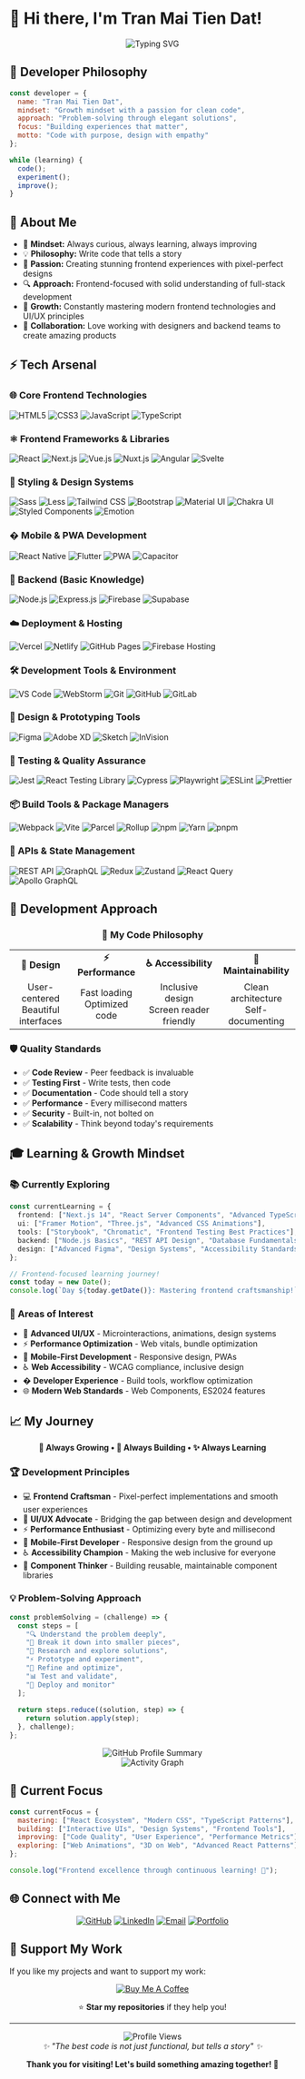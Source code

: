 # 👋 Hi there, I'm Tran Mai Tien Dat!

<div align="center">
  <img src="https://readme-typing-svg.herokuapp.com?font=Fira+Code&weight=600&size=28&duration=4000&pause=1000&color=2196F3&center=true&vCenter=true&width=600&lines=Full+Stack+Developer;Code+Craftsman;Tech+Explorer;Digital+Creator" alt="Typing SVG" />
</div>

## 🎯 Developer Philosophy

```javascript
const developer = {
  name: "Tran Mai Tien Dat",
  mindset: "Growth mindset with a passion for clean code",
  approach: "Problem-solving through elegant solutions",
  focus: "Building experiences that matter",
  motto: "Code with purpose, design with empathy"
};

while (learning) {
  code();
  experiment();
  improve();
}
```

## 🚀 About Me

- 🧠 **Mindset:** Always curious, always learning, always improving
- 💡 **Philosophy:** Write code that tells a story
- 🎨 **Passion:** Creating stunning frontend experiences with pixel-perfect designs
- 🔍 **Approach:** Frontend-focused with solid understanding of full-stack development
- 🌱 **Growth:** Constantly mastering modern frontend technologies and UI/UX principles
- 🤝 **Collaboration:** Love working with designers and backend teams to create amazing products

## ⚡ Tech Arsenal

### 🌐 Core Frontend Technologies
![HTML5](https://img.shields.io/badge/-HTML5-E34F26?style=flat-square&logo=html5&logoColor=white)
![CSS3](https://img.shields.io/badge/-CSS3-1572B6?style=flat-square&logo=css3&logoColor=white)
![JavaScript](https://img.shields.io/badge/-JavaScript-F7DF1E?style=flat-square&logo=javascript&logoColor=black)
![TypeScript](https://img.shields.io/badge/-TypeScript-3178C6?style=flat-square&logo=typescript&logoColor=white)

### ⚛️ Frontend Frameworks & Libraries
![React](https://img.shields.io/badge/-React-61DAFB?style=flat-square&logo=react&logoColor=black)
![Next.js](https://img.shields.io/badge/-Next.js-000000?style=flat-square&logo=next.js&logoColor=white)
![Vue.js](https://img.shields.io/badge/-Vue.js-4FC08D?style=flat-square&logo=vue.js&logoColor=white)
![Nuxt.js](https://img.shields.io/badge/-Nuxt.js-00C58E?style=flat-square&logo=nuxt.js&logoColor=white)
![Angular](https://img.shields.io/badge/-Angular-DD0031?style=flat-square&logo=angular&logoColor=white)
![Svelte](https://img.shields.io/badge/-Svelte-FF3E00?style=flat-square&logo=svelte&logoColor=white)

### 🎨 Styling & Design Systems
![Sass](https://img.shields.io/badge/-Sass-CC6699?style=flat-square&logo=sass&logoColor=white)
![Less](https://img.shields.io/badge/-Less-1D365D?style=flat-square&logo=less&logoColor=white)
![Tailwind CSS](https://img.shields.io/badge/-Tailwind%20CSS-38B2AC?style=flat-square&logo=tailwind-css&logoColor=white)
![Bootstrap](https://img.shields.io/badge/-Bootstrap-7952B3?style=flat-square&logo=bootstrap&logoColor=white)
![Material UI](https://img.shields.io/badge/-Material%20UI-0081CB?style=flat-square&logo=material-ui&logoColor=white)
![Chakra UI](https://img.shields.io/badge/-Chakra%20UI-319795?style=flat-square&logo=chakra-ui&logoColor=white)
![Styled Components](https://img.shields.io/badge/-Styled%20Components-DB7093?style=flat-square&logo=styled-components&logoColor=white)
![Emotion](https://img.shields.io/badge/-Emotion-D36AC2?style=flat-square&logo=emotion&logoColor=white)

### � Mobile & PWA Development
![React Native](https://img.shields.io/badge/-React%20Native-61DAFB?style=flat-square&logo=react&logoColor=black)
![Flutter](https://img.shields.io/badge/-Flutter-02569B?style=flat-square&logo=flutter&logoColor=white)
![PWA](https://img.shields.io/badge/-PWA-5A0FC8?style=flat-square&logo=pwa&logoColor=white)
![Capacitor](https://img.shields.io/badge/-Capacitor-119EFF?style=flat-square&logo=capacitor&logoColor=white)

### 🔧 Backend (Basic Knowledge)
![Node.js](https://img.shields.io/badge/-Node.js-339933?style=flat-square&logo=node.js&logoColor=white)
![Express.js](https://img.shields.io/badge/-Express.js-000000?style=flat-square&logo=express&logoColor=white)
![Firebase](https://img.shields.io/badge/-Firebase-FFCA28?style=flat-square&logo=firebase&logoColor=black)
![Supabase](https://img.shields.io/badge/-Supabase-3FCF8E?style=flat-square&logo=supabase&logoColor=white)

### ☁️ Deployment & Hosting
![Vercel](https://img.shields.io/badge/-Vercel-000000?style=flat-square&logo=vercel&logoColor=white)
![Netlify](https://img.shields.io/badge/-Netlify-00C7B7?style=flat-square&logo=netlify&logoColor=white)
![GitHub Pages](https://img.shields.io/badge/-GitHub%20Pages-222222?style=flat-square&logo=github-pages&logoColor=white)
![Firebase Hosting](https://img.shields.io/badge/-Firebase%20Hosting-FFCA28?style=flat-square&logo=firebase&logoColor=black)

### 🛠️ Development Tools & Environment
![VS Code](https://img.shields.io/badge/-VS%20Code-007ACC?style=flat-square&logo=visual-studio-code&logoColor=white)
![WebStorm](https://img.shields.io/badge/-WebStorm-000000?style=flat-square&logo=webstorm&logoColor=white)
![Git](https://img.shields.io/badge/-Git-F05032?style=flat-square&logo=git&logoColor=white)
![GitHub](https://img.shields.io/badge/-GitHub-181717?style=flat-square&logo=github&logoColor=white)
![GitLab](https://img.shields.io/badge/-GitLab-FC6D26?style=flat-square&logo=gitlab&logoColor=white)

### 🎨 Design & Prototyping Tools
![Figma](https://img.shields.io/badge/-Figma-F24E1E?style=flat-square&logo=figma&logoColor=white)
![Adobe XD](https://img.shields.io/badge/-Adobe%20XD-FF61F6?style=flat-square&logo=adobe-xd&logoColor=white)
![Sketch](https://img.shields.io/badge/-Sketch-F7B500?style=flat-square&logo=sketch&logoColor=black)
![InVision](https://img.shields.io/badge/-InVision-FF3366?style=flat-square&logo=invision&logoColor=white)

### 🔬 Testing & Quality Assurance
![Jest](https://img.shields.io/badge/-Jest-C21325?style=flat-square&logo=jest&logoColor=white)
![React Testing Library](https://img.shields.io/badge/-React%20Testing%20Library-E33332?style=flat-square&logo=testing-library&logoColor=white)
![Cypress](https://img.shields.io/badge/-Cypress-17202C?style=flat-square&logo=cypress&logoColor=white)
![Playwright](https://img.shields.io/badge/-Playwright-2EAD33?style=flat-square&logo=playwright&logoColor=white)
![ESLint](https://img.shields.io/badge/-ESLint-4B32C3?style=flat-square&logo=eslint&logoColor=white)
![Prettier](https://img.shields.io/badge/-Prettier-F7B93E?style=flat-square&logo=prettier&logoColor=black)

### 📦 Build Tools & Package Managers
![Webpack](https://img.shields.io/badge/-Webpack-8DD6F9?style=flat-square&logo=webpack&logoColor=black)
![Vite](https://img.shields.io/badge/-Vite-646CFF?style=flat-square&logo=vite&logoColor=white)
![Parcel](https://img.shields.io/badge/-Parcel-DA632A?style=flat-square&logo=parcel&logoColor=white)
![Rollup](https://img.shields.io/badge/-Rollup-EC4A3F?style=flat-square&logo=rollup.js&logoColor=white)
![npm](https://img.shields.io/badge/-npm-CB3837?style=flat-square&logo=npm&logoColor=white)
![Yarn](https://img.shields.io/badge/-Yarn-2C8EBB?style=flat-square&logo=yarn&logoColor=white)
![pnpm](https://img.shields.io/badge/-pnpm-F69220?style=flat-square&logo=pnpm&logoColor=white)

### 🔄 APIs & State Management
![REST API](https://img.shields.io/badge/-REST%20API-009688?style=flat-square&logo=fastapi&logoColor=white)
![GraphQL](https://img.shields.io/badge/-GraphQL-E10098?style=flat-square&logo=graphql&logoColor=white)
![Redux](https://img.shields.io/badge/-Redux-764ABC?style=flat-square&logo=redux&logoColor=white)
![Zustand](https://img.shields.io/badge/-Zustand-FF6B6B?style=flat-square&logo=react&logoColor=white)
![React Query](https://img.shields.io/badge/-React%20Query-FF4154?style=flat-square&logo=react-query&logoColor=white)
![Apollo GraphQL](https://img.shields.io/badge/-Apollo%20GraphQL-311C87?style=flat-square&logo=apollo-graphql&logoColor=white)

## 🎨 Development Approach

<div align="center">

### 🎯 My Code Philosophy

</div>

<table align="center">
<tr>
<td align="center"><strong>🎨 Design</strong></td>
<td align="center"><strong>⚡ Performance</strong></td>
<td align="center"><strong>♿ Accessibility</strong></td>
<td align="center"><strong>🔧 Maintainability</strong></td>
</tr>
<tr>
<td align="center">User-centered<br/>Beautiful interfaces</td>
<td align="center">Fast loading<br/>Optimized code</td>
<td align="center">Inclusive design<br/>Screen reader friendly</td>
<td align="center">Clean architecture<br/>Self-documenting</td>
</tr>
</table>

### 🛡️ Quality Standards
- ✅ **Code Review** - Peer feedback is invaluable
- ✅ **Testing First** - Write tests, then code
- ✅ **Documentation** - Code should tell a story
- ✅ **Performance** - Every millisecond matters
- ✅ **Security** - Built-in, not bolted on
- ✅ **Scalability** - Think beyond today's requirements

## 🎓 Learning & Growth Mindset

### 📚 Currently Exploring
```typescript
const currentLearning = {
  frontend: ["Next.js 14", "React Server Components", "Advanced TypeScript"],
  ui: ["Framer Motion", "Three.js", "Advanced CSS Animations"],  
  tools: ["Storybook", "Chromatic", "Frontend Testing Best Practices"],
  backend: ["Node.js Basics", "REST API Design", "Database Fundamentals"],
  design: ["Advanced Figma", "Design Systems", "Accessibility Standards"]
};

// Frontend-focused learning journey!
const today = new Date();
console.log(`Day ${today.getDate()}: Mastering frontend craftsmanship!`);
```

### 🎯 Areas of Interest
- 🎨 **Advanced UI/UX** - Microinteractions, animations, design systems
- ⚡ **Performance Optimization** - Web vitals, bundle optimization
- 📱 **Mobile-First Development** - Responsive design, PWAs
- ♿ **Web Accessibility** - WCAG compliance, inclusive design
- � **Developer Experience** - Build tools, workflow optimization
- 🌐 **Modern Web Standards** - Web Components, ES2024 features

## 📈 My Journey

<div align="center">
  
**🌱 Always Growing • 🚀 Always Building • ✨ Always Learning**

</div>

### 🏆 Development Principles
- 💻 **Frontend Craftsman** - Pixel-perfect implementations and smooth user experiences
- 🎨 **UI/UX Advocate** - Bridging the gap between design and development
- ⚡ **Performance Enthusiast** - Optimizing every byte and millisecond
- 📱 **Mobile-First Developer** - Responsive design from the ground up
- ♿ **Accessibility Champion** - Making the web inclusive for everyone
- 🧩 **Component Thinker** - Building reusable, maintainable component libraries

### 💡 Problem-Solving Approach

```javascript
const problemSolving = (challenge) => {
  const steps = [
    "🔍 Understand the problem deeply",
    "📝 Break it down into smaller pieces",
    "🧠 Research and explore solutions",
    "⚡ Prototype and experiment",
    "🔧 Refine and optimize",
    "📊 Test and validate",
    "🚀 Deploy and monitor"
  ];
  
  return steps.reduce((solution, step) => {
    return solution.apply(step);
  }, challenge);
};
```

<div align="center">
  <img src="https://github-profile-summary-cards.vercel.app/api/cards/profile-details?username=TranMaiTienDat&theme=tokyonight" alt="GitHub Profile Summary" />
</div>

<div align="center">
  <img src="https://github-readme-activity-graph.vercel.app/graph?username=TranMaiTienDat&theme=tokyo-night&hide_border=true" alt="Activity Graph" />
</div>

## 🎯 Current Focus

```javascript
const currentFocus = {
  mastering: ["React Ecosystem", "Modern CSS", "TypeScript Patterns"],
  building: ["Interactive UIs", "Design Systems", "Frontend Tools"],
  improving: ["Code Quality", "User Experience", "Performance Metrics"],
  exploring: ["Web Animations", "3D on Web", "Advanced React Patterns"]
};

console.log("Frontend excellence through continuous learning! 🚀");
```

## 🌐 Connect with Me

<div align="center">
  
[![GitHub](https://img.shields.io/badge/-GitHub-181717?style=for-the-badge&logo=github&logoColor=white)](https://github.com/TranMaiTienDat)
[![LinkedIn](https://img.shields.io/badge/-LinkedIn-0A66C2?style=for-the-badge&logo=linkedin&logoColor=white)](https://linkedin.com/in/tranmaitiendat)
[![Email](https://img.shields.io/badge/-Email-EA4335?style=for-the-badge&logo=gmail&logoColor=white)](mailto:tranmaitiendat@gmail.com)
[![Portfolio](https://img.shields.io/badge/-Portfolio-FF6B6B?style=for-the-badge&logo=safari&logoColor=white)](https://tranmaitiendat.github.io)

</div>

## 💝 Support My Work

If you like my projects and want to support my work:

<div align="center">
  
[![Buy Me A Coffee](https://img.shields.io/badge/-Buy%20Me%20A%20Coffee-FFDD00?style=for-the-badge&logo=buy-me-a-coffee&logoColor=black)](https://buymeacoffee.com/tranmaitiendat)

⭐ **Star my repositories** if they help you!

</div>

---

<div align="center">
  <img src="https://komarev.com/ghpvc/?username=TranMaiTienDat&label=Profile%20Views&color=2196F3&style=flat-square" alt="Profile Views" />
</div>

<div align="center">
  <i>✨ "The best code is not just functional, but tells a story" ✨</i>
</div>

<div align="center">
  
**Thank you for visiting! Let's build something amazing together! 🚀**

</div>
